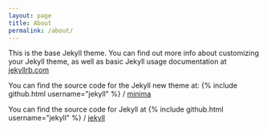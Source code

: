 ```yaml
---
layout: page
title: About
permalink: /about/
---
```


This is the base Jekyll theme. You can find out more info about customizing your Jekyll theme, as well as basic Jekyll usage documentation at [jekyllrb.com](http://jekyllrb.com/)

You can find the source code for the Jekyll new theme at:
{% include github.html username="jekyll" %} /
[minima](https://github.com/jekyll/minima)

You can find the source code for Jekyll at
{% include github.html username="jekyll" %} /
[jekyll](https://github.com/jekyll/jekyll)
